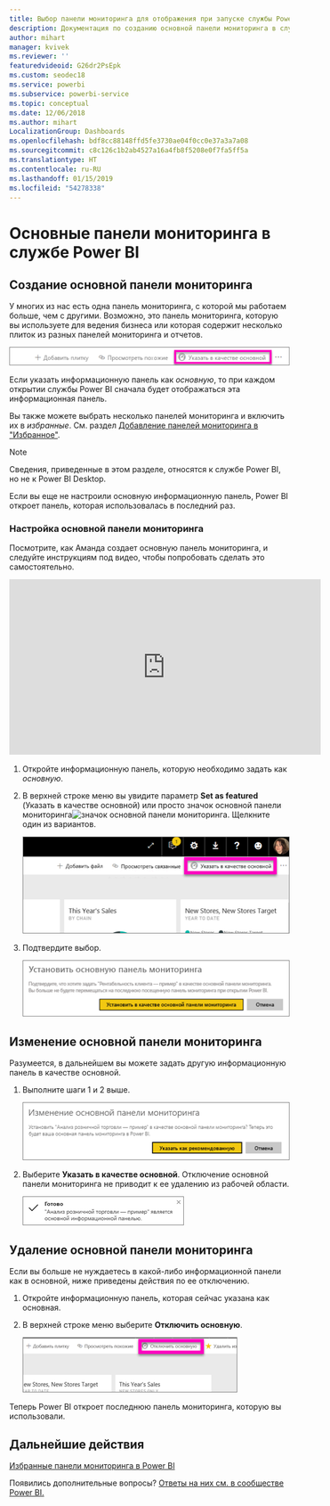 ```yaml
---
title: Выбор панели мониторинга для отображения при запуске службы Power BI
description: Документация по созданию основной панели мониторинга в службе Power BI
author: mihart
manager: kvivek
ms.reviewer: ''
featuredvideoid: G26dr2PsEpk
ms.custom: seodec18
ms.service: powerbi
ms.subservice: powerbi-service
ms.topic: conceptual
ms.date: 12/06/2018
ms.author: mihart
LocalizationGroup: Dashboards
ms.openlocfilehash: bdf8cc88148ffd5fe3730ae04f0cc0e37a3a7a08
ms.sourcegitcommit: c8c126c1b2ab4527a16a4fb8f5208e0f7fa5ff5a
ms.translationtype: HT
ms.contentlocale: ru-RU
ms.lasthandoff: 01/15/2019
ms.locfileid: "54278338"
---
```

# <a name="featured-dashboards-in-power-bi-service"></a>Основные панели мониторинга в службе Power BI
## <a name="create-a-featured-dashboard"></a>Создание основной панели мониторинга
У многих из нас есть одна панель мониторинга, с которой мы работаем больше, чем с другими.  Возможно, это панель мониторинга, которую вы используете для ведения бизнеса или которая содержит несколько плиток из разных панелей мониторинга и отчетов.

![значок указания в качестве основной](./media/end-user-featured/power-bi-feature-nav.png)

Если указать информационную панель как *основную*, то при каждом открытии службы Power BI сначала будет отображаться эта информационная панель.  

Вы также можете выбрать несколько панелей мониторинга и включить их в *избранные*. См. раздел [Добавление панелей мониторинга в "Избранное"](end-user-favorite.md).

> [!NOTE] 
>Сведения, приведенные в этом разделе, относятся к службе Power BI, но не к Power BI Desktop.

Если вы еще не настроили основную информационную панель, Power BI откроет панель, которая использовалась в последний раз.  

### <a name="to-set-a-dashboard-as-featured"></a>Настройка **основной** панели мониторинга
Посмотрите, как Аманда создает основную панель мониторинга, и следуйте инструкциям под видео, чтобы попробовать сделать это самостоятельно.

<iframe width="560" height="315" src="https://www.youtube.com/embed/G26dr2PsEpk" frameborder="0" allowfullscreen></iframe>



1. Откройте информационную панель, которую необходимо задать как *основную*. 
2. В верхней строке меню вы увидите параметр **Set as featured** (Указать в качестве основной) или просто значок основной панели мониторинга![значок основной панели мониторинга](./media/end-user-featured/power-bi-featured-icon.png). Щелкните один из вариантов.
   
    ![Значок указания в качестве основной](./media/end-user-featured/power-bi-set-as-featured.png)
3. Подтвердите выбор.
   
    ![установка основной панели мониторинга](./media/end-user-featured/power-bi-create-featured.png)

## <a name="change-the-featured-dashboard"></a>Изменение основной панели мониторинга
Разумеется, в дальнейшем вы можете задать другую информационную панель в качестве основной.

1. Выполните шаги 1 и 2 выше.
   
    ![Окно изменения основной панели мониторинга](./media/end-user-featured/power-bi-change-feature.png)
2. Выберите **Указать в качестве основной**. Отключение основной панели мониторинга не приводит к ее удалению из рабочей области.  
   
    ![сообщение об успехе](./media/end-user-featured/power-bi-success.png)

## <a name="remove-the-featured-dashboard"></a>Удаление основной панели мониторинга
Если вы больше не нуждаетесь в какой-либо информационной панели как в основной, ниже приведены действия по ее отключению.

1. Откройте информационную панель, которая сейчас указана как основная.
2. В верхней строке меню выберите **Отключить основную**.
   
    ![удаление основной панели мониторинга](./media/end-user-featured/power-bi-unfeature.png)

Теперь Power BI откроет последнюю панель мониторинга, которую вы использовали.  

## <a name="next-steps"></a>Дальнейшие действия
[Избранные панели мониторинга в Power BI](end-user-favorite.md)

Появились дополнительные вопросы? [Ответы на них см. в сообществе Power BI.](http://community.powerbi.com/)

